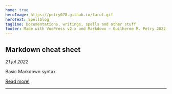 ```yaml
---
home: true
heroImage: https://petry078.github.io/tarot.gif
heroText: Spellblog
tagline: Documentations, writings, spells and other stuff
footer: Made with VuePress v2.x and Markdown — Guilherme M. Petry 2022
---
```


## Markdown cheat sheet
*21 jul 2022*

Basic Markdown syntax

[Read more!](.spellblog/posts/2022-07-21-markdown-cheat-sheet.html)

---
 
